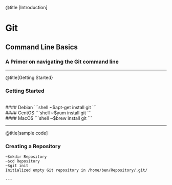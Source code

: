 @title [Introduction]

# Git
## <span class="green">Command Line Basics</span>

### A Primer on navigating the Git command line

---
@title[Getting Started}
### Getting Started
<br>
#### Debian
```shell
~$apt-get install git
```

<br>
#### CentOS
```shell
~$yum install git
```

<br>
#### MacOS
```shell
~$brew install git
```

---
@title[sample code]

### Creating a Repository

```shell
~$mkdir Repository
~$cd Repository
~$git init
Initialized empty Git repository in /home/ben/Repository/.git/

---

